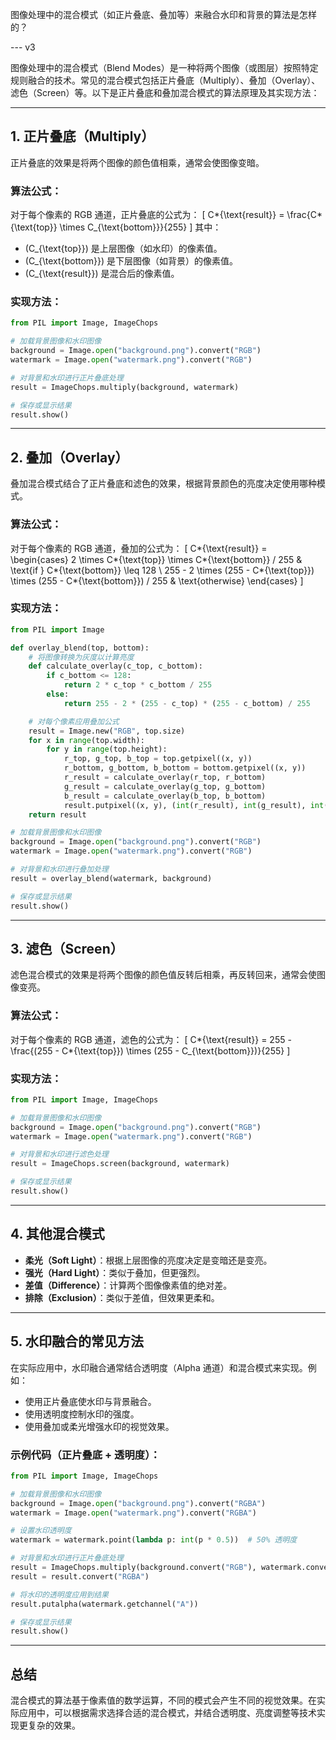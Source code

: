 图像处理中的混合模式（如正片叠底、叠加等）来融合水印和背景的算法是怎样的？

--- v3

图像处理中的混合模式（Blend Modes）是一种将两个图像（或图层）按照特定规则融合的技术。常见的混合模式包括正片叠底（Multiply）、叠加（Overlay）、滤色（Screen）等。以下是正片叠底和叠加混合模式的算法原理及其实现方法：

---

## 1. **正片叠底（Multiply）**

正片叠底的效果是将两个图像的颜色值相乘，通常会使图像变暗。

### 算法公式：

对于每个像素的 RGB 通道，正片叠底的公式为：
\[
C*{\text{result}} = \frac{C*{\text{top}} \times C\_{\text{bottom}}}{255}
\]
其中：

- \(C\_{\text{top}}\) 是上层图像（如水印）的像素值。
- \(C\_{\text{bottom}}\) 是下层图像（如背景）的像素值。
- \(C\_{\text{result}}\) 是混合后的像素值。

### 实现方法：

```python
from PIL import Image, ImageChops

# 加载背景图像和水印图像
background = Image.open("background.png").convert("RGB")
watermark = Image.open("watermark.png").convert("RGB")

# 对背景和水印进行正片叠底处理
result = ImageChops.multiply(background, watermark)

# 保存或显示结果
result.show()
```

---

## 2. **叠加（Overlay）**

叠加混合模式结合了正片叠底和滤色的效果，根据背景颜色的亮度决定使用哪种模式。

### 算法公式：

对于每个像素的 RGB 通道，叠加的公式为：
\[
C*{\text{result}} =
\begin{cases}
2 \times C*{\text{top}} \times C*{\text{bottom}} / 255 & \text{if } C*{\text{bottom}} \leq 128 \\
255 - 2 \times (255 - C*{\text{top}}) \times (255 - C*{\text{bottom}}) / 255 & \text{otherwise}
\end{cases}
\]

### 实现方法：

```python
from PIL import Image

def overlay_blend(top, bottom):
    # 将图像转换为灰度以计算亮度
    def calculate_overlay(c_top, c_bottom):
        if c_bottom <= 128:
            return 2 * c_top * c_bottom / 255
        else:
            return 255 - 2 * (255 - c_top) * (255 - c_bottom) / 255

    # 对每个像素应用叠加公式
    result = Image.new("RGB", top.size)
    for x in range(top.width):
        for y in range(top.height):
            r_top, g_top, b_top = top.getpixel((x, y))
            r_bottom, g_bottom, b_bottom = bottom.getpixel((x, y))
            r_result = calculate_overlay(r_top, r_bottom)
            g_result = calculate_overlay(g_top, g_bottom)
            b_result = calculate_overlay(b_top, b_bottom)
            result.putpixel((x, y), (int(r_result), int(g_result), int(b_result)))
    return result

# 加载背景图像和水印图像
background = Image.open("background.png").convert("RGB")
watermark = Image.open("watermark.png").convert("RGB")

# 对背景和水印进行叠加处理
result = overlay_blend(watermark, background)

# 保存或显示结果
result.show()
```

---

## 3. **滤色（Screen）**

滤色混合模式的效果是将两个图像的颜色值反转后相乘，再反转回来，通常会使图像变亮。

### 算法公式：

对于每个像素的 RGB 通道，滤色的公式为：
\[
C*{\text{result}} = 255 - \frac{(255 - C*{\text{top}}) \times (255 - C\_{\text{bottom}})}{255}
\]

### 实现方法：

```python
from PIL import Image, ImageChops

# 加载背景图像和水印图像
background = Image.open("background.png").convert("RGB")
watermark = Image.open("watermark.png").convert("RGB")

# 对背景和水印进行滤色处理
result = ImageChops.screen(background, watermark)

# 保存或显示结果
result.show()
```

---

## 4. **其他混合模式**

- **柔光（Soft Light）**：根据上层图像的亮度决定是变暗还是变亮。
- **强光（Hard Light）**：类似于叠加，但更强烈。
- **差值（Difference）**：计算两个图像像素值的绝对差。
- **排除（Exclusion）**：类似于差值，但效果更柔和。

---

## 5. **水印融合的常见方法**

在实际应用中，水印融合通常结合透明度（Alpha 通道）和混合模式来实现。例如：

- 使用正片叠底使水印与背景融合。
- 使用透明度控制水印的强度。
- 使用叠加或柔光增强水印的视觉效果。

### 示例代码（正片叠底 + 透明度）：

```python
from PIL import Image, ImageChops

# 加载背景图像和水印图像
background = Image.open("background.png").convert("RGBA")
watermark = Image.open("watermark.png").convert("RGBA")

# 设置水印透明度
watermark = watermark.point(lambda p: int(p * 0.5))  # 50% 透明度

# 对背景和水印进行正片叠底处理
result = ImageChops.multiply(background.convert("RGB"), watermark.convert("RGB"))
result = result.convert("RGBA")

# 将水印的透明度应用到结果
result.putalpha(watermark.getchannel("A"))

# 保存或显示结果
result.show()
```

---

## 总结

混合模式的算法基于像素值的数学运算，不同的模式会产生不同的视觉效果。在实际应用中，可以根据需求选择合适的混合模式，并结合透明度、亮度调整等技术实现更复杂的效果。
